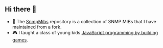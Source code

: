 ## Hi there 👋

- 🤿 The [SnmpMibs](https://github.com/ww9rivers/SnmpMibs) repository is a collection of SNMP MIBs that I have maintained from a fork.
- 🎮 I taught a class of young kids [JavaScript programming by building games](https://ww9rivers.github.io/).

<!--
**ww9rivers/ww9rivers** is a ✨ _special_ ✨ repository because its `README.md` (this file) appears on your GitHub profile.

Here are some ideas to get you started:

- 🔭 I’m currently working on ...
- 🌱 I’m currently learning ...
- 👯 I’m looking to collaborate on ...
- 🤔 I’m looking for help with ...
- 💬 Ask me about ...
- 📫 How to reach me: ...
- 😄 Pronouns: ...
- ⚡ Fun fact: ...
-->
